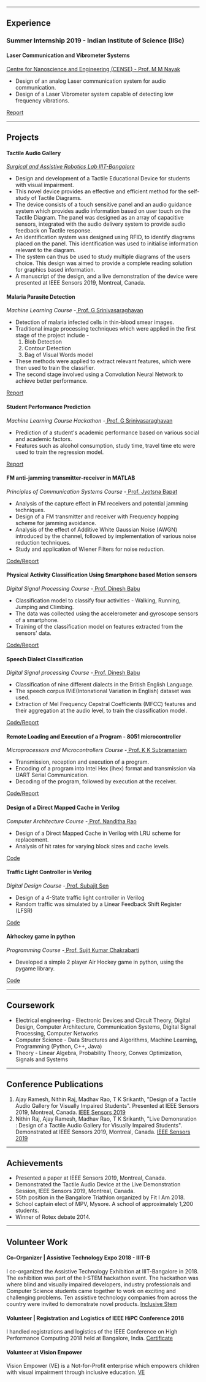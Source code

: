 
---

## Experience

### Summer Internship 2019 - Indian Institute of Science (IISc)
#### Laser Communication and Vibrometer Systems
[Centre for Nanoscience and Engineering (CENSE) - Prof. M M Nayak](http://www.cense.iisc.ac.in/m-m-nayak)
* Design of an analog Laser communication system for audio communication.
* Design of a Laser Vibrometer system capable of detecting low frequency vibrations.

[Report](https://drive.google.com/open?id=1P0tAN9FZGgOxY66U5IueUBiGkrCk7meY)

---

## Projects

#### **Tactile Audio Gallery**

[*Surgical and Assistive Robotics Lab IIIT-Bangalore*](https://www.iiitb.ac.in/sarl/sarl.html)
* Design and development of a Tactile Educational Device for students with visual impairment.
* This novel device provides an effective and efficient method for the self-study of Tactile Diagrams.
* The device consists of a touch sensitive panel and an audio guidance system which provides audio information based on user touch on the Tactile Diagram. The panel was designed as an array of capacitive sensors, integrated with the audio delivery system to provide audio feedback on Tactile response.
* An identification system was designed using RFID, to identify diagrams placed on the panel. This identification was used to initialise information relevant to the diagram.
* The system can thus be used to study multiple diagrams of the users choice. This design was aimed to provide a complete reading solution for graphics based information.
* A manuscript of the design, and a live demonstration of the device were presented at IEEE Sensors 2019, Montreal, Canada.


#### **Malaria Parasite Detection**
*Machine Learning Course -*[ Prof. G Srinivasaraghavan](https://www.iiitb.ac.in/faculty_page.php?name=gsrinivasaraghavan)
* Detection of malaria infected cells in thin-blood smear images.
* Traditional image processing techniques which were applied in the first stage of the project include -
  1. Blob Detection
  2. Contour Detection
  3. Bag of Visual Words model
* These methods were applied to extract relevant features, which were then used to train the classifier.
* The second stage involved using a Convolution Neural Network to achieve better performance.  

[Report](https://drive.google.com/open?id=1RP0QzzqunKkTL_V8d0P2MiiwijdCGXOV)

#### **Student Performance Prediction**
*Machine Learning Course Hackathon -*[ Prof. G Srinivasaraghavan](https://www.iiitb.ac.in/faculty_page.php?name=gsrinivasaraghavan)
* Prediction of a student's academic performance based on various social and academic factors.
* Features such as alcohol consumption, study time, travel time etc were used to train the regression model.

[Report](https://drive.google.com/open?id=1TwPSCk4dRZzqb5inD-BCpDgkxHCfQIlb)

#### **FM anti-jamming transmitter-receiver in MATLAB**
*Principles of Communication Systems Course -*[ Prof. Jyotsna Bapat](https://www.iiitb.ac.in/faculty_page.php?name=jyotsnabapat)
* Analysis of the capture effect in FM receivers and potential jamming techniques.
* Design of a FM transmitter and receiver with Frequency hopping scheme for jamming avoidance.
* Analysis of the effect of Additive White Gaussian Noise (AWGN) introduced by the channel, followed by implementation of various noise reduction techniques.
* Study and application of Wiener Filters for noise reduction.

[Code/Report](https://github.com/AJ-RR/FM-Anti-jammer)

#### **Physical Activity Classification Using Smartphone based Motion sensors**
*Digital Signal Processing Course -*[ Prof. Dinesh Babu](https://www.iiitb.ac.in/faculty_page.php?name=dineshbabujayagopi)
* Classification model to classify four activities - Walking, Running, Jumping and Climbing.
* The data was collected using the accelerometer and gyroscope sensors of a smartphone.
* Training of the classification model on features extracted from the sensors' data.

[Code/Report](https://github.com/AJ-RR/Activity_Recognition/tree/master)

#### **Speech Dialect Classification**
*Digital Signal processing Course -*[ Prof. Dinesh Babu](https://www.iiitb.ac.in/faculty_page.php?name=dineshbabujayagopi)
* Classification of nine different dialects in the British English Language.
* The speech corpus IViE(Intonational Variation in English) dataset was used.
* Extraction of Mel Frequency Cepstral Coefficients (MFCC) features and their aggregation at the audio level, to train the classification model.

[Code/Report](https://github.com/AJ-RR/Dialect-Classification)

#### **Remote Loading and Execution of a Program - 8051 microcontroller**
*Microprocessors and Microcontrollers Course -*[ Prof. K K Subramaniam](https://www.iiitb.ac.in/faculty_page.php?name=kksubramaniam)
* Transmission, reception and execution of a program.
* Encoding of a program into Intel Hex (ihex) format and transmission via UART Serial Communication.
* Decoding of the program, followed by execution at the receiver.

[Code/Report](https://github.com/AJ-RR/Remote-Loading-and-Execution-of-a-Program)

#### **Design of a Direct Mapped Cache in Verilog**
*Computer Architecture Course -*[ Prof. Nanditha Rao](https://www.iiitb.ac.in/faculty_page.php?name=drnanditharao)
* Design of a Direct Mapped Cache in Verilog with LRU scheme for replacement.
* Analysis of hit rates for varying block sizes and cache levels.

[Code](https://github.com/AJ-RR/Direct-Mapped-Cache)

#### **Traffic Light Controller in Verilog**
*Digital Design Course -*[ Prof. Subajit Sen](https://www.iiitb.ac.in/faculty_page.php?name=subajitsen)
* Design of a 4-State traffic light controller in Verilog
* Random traffic was simulated by a Linear Feedback Shift Register (LFSR)

[Code](https://github.com/AJ-RR/Traffic-Light-Controller)

#### **Airhockey game in python**
*Programming Course -*[ Prof. Sujit Kumar Chakrabarti](https://www.iiitb.ac.in/faculty_page.php?name=sujitkumarchakrabarti)
* Developed a simple 2 player Air Hockey game in python, using the pygame library.

[Code](https://github.com/AJ-RR/Air_Hockey)

---

## Coursework
* Electrical engineering - Electronic Devices and Circuit Theory, Digital Design, Computer Architecture, Communication Systems, Digital Signal Processing, Computer Networks
* Computer Science - Data Structures and Algorithms, Machine Learning, Programming (Python, C++, Java)
* Theory - Linear Algebra, Probability Theory, Convex Optimization, Signals and Systems

---

## Conference Publications
1. Ajay Ramesh, Nithin Raj, Madhav Rao, T K Srikanth, "Design of a Tactile Audio Gallery for Visually Impaired Students". Presented at IEEE Sensors 2019, Montreal, Canada. [IEEE Sensors 2019](https://epapers.org/sensors2019/ESR/paper_details.php?PHPSESSID=uhdlmpppqgaoupeg20i52ciil2&paper_id=1046)
2. Nithin Raj, Ajay Ramesh, Madhav Rao, T K Srikanth, "Live Demonsration : Design of a Tactile Audio Gallery for Visually Impaired Students". Demonstrated at IEEE Sensors 2019, Montreal, Canada. [IEEE Sensors 2019](https://epapers.org/sensors2019/ESR/paper_details.php?PHPSESSID=uhdlmpppqgaoupeg20i52ciil2&paper_id=1859)

---

## Achievements
* Presented a paper at IEEE Sensors 2019, Montreal, Canada.
* Demonstrated the Tactile Audio Device at the Live Demonstration Session, IEEE Sensors 2019, Montreal, Canada.
* 55th position in the Bangalore Triathlon organized by Fit I Am 2018.
* School captain elect of MPV, Mysore. A school of approximately 1,200 students.
* Winner of Rotex debate 2014.

---

## Volunteer Work
#### **Co-Organizer | Assistive Technology Expo 2018 - IIIT-B**
I co-organized the Assistive Technology Exhibition at IIIT-Bangalore in 2018. The exhibition was part of the I-STEM hackathon event. The hackathon was where blind and visually impaired developers, industry professionals and Computer Science students came together to work on exciting and challenging problems. Ten assistive technology companies from across the country were invited to demonstrate novel products. [Inclusive Stem](http://inclusivestem.org/)

#### **Volunteer | Registration and Logistics of IEEE HiPC Conference 2018**
I handled registrations and logistics of the IEEE Conference on High Performance Computing 2018 held at Bangalore, India. [Certificate](https://drive.google.com/open?id=1XSmS6AznimBtiQo1dsppZWgoPVi9JntH)

#### **Volunteer at Vision Empower**
Vision Empower (VE) is a Not-for-Profit enterprise which empowers children with visual impairment through inclusive education. [VE](http://visionempowertrust.in/)
